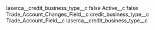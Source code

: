 <?xml version="1.0" encoding="UTF-8"?>
<CustomMetadata xmlns="http://soap.sforce.com/2006/04/metadata" xmlns:xsi="http://www.w3.org/2001/XMLSchema-instance" xmlns:xsd="http://www.w3.org/2001/XMLSchema">
    <label>laserca__credit_business_type__c</label>
    <protected>false</protected>
    <values>
        <field>Active__c</field>
        <value xsi:type="xsd:boolean">false</value>
    </values>
    <values>
        <field>Trade_Account_Changes_Field__c</field>
        <value xsi:type="xsd:string">credit_business_type__c</value>
    </values>
    <values>
        <field>Trade_Account_Field__c</field>
        <value xsi:type="xsd:string">laserca__credit_business_type__c</value>
    </values>
</CustomMetadata>
